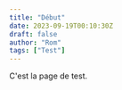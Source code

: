 ```yaml
---
title: "Début"
date: 2023-09-19T00:10:30Z
draft: false
author: "Rom"
tags: ["Test"]
---
```


C'est la page de test.
